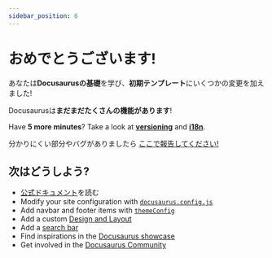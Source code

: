 ```yaml
---
sidebar_position: 6
---
```


# おめでとうございます!

あなたは**Docusaurusの基礎**を学び、**初期テンプレート**にいくつかの変更を加えました!

Docusaurusは**まだまだたくさんの機能があります**!

Have **5 more minutes**? Take a look at **[versioning](../tutorial-extras/manage-docs-versions.md)** and **[i18n](../tutorial-extras/translate-your-site.md)**.

分かりにくい部分やバグがありましたら [ここで報告してください!](https://github.com/facebook/docusaurus/discussions/4610)

## 次はどうしよう?

- [公式ドキュメント](https://docusaurus.io/)を読む
- Modify your site configuration with [`docusaurus.config.js`](https://docusaurus.io/docs/api/docusaurus-config)
- Add navbar and footer items with [`themeConfig`](https://docusaurus.io/docs/api/themes/configuration)
- Add a custom [Design and Layout](https://docusaurus.io/docs/styling-layout)
- Add a [search bar](https://docusaurus.io/docs/search)
- Find inspirations in the [Docusaurus showcase](https://docusaurus.io/showcase)
- Get involved in the [Docusaurus Community](https://docusaurus.io/community/support)
